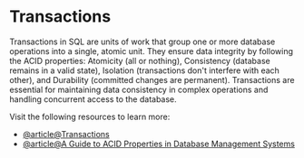 # Transactions

Transactions in SQL are units of work that group one or more database operations into a single, atomic unit. They ensure data integrity by following the ACID properties: Atomicity (all or nothing), Consistency (database remains in a valid state), Isolation (transactions don't interfere with each other), and Durability (committed changes are permanent). Transactions are essential for maintaining data consistency in complex operations and handling concurrent access to the database.

Visit the following resources to learn more:

- [@article@Transactions](https://www.tutorialspoint.com/sql/sql-transactions.htm)
- [@article@A Guide to ACID Properties in Database Management Systems](https://www.mongodb.com/resources/basics/databases/acid-transactions)